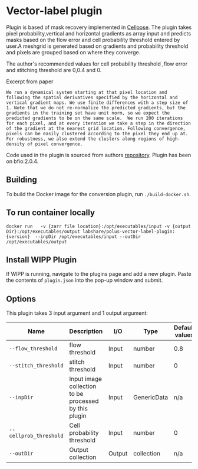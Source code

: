 # Vector-label plugin
  Plugin is based of mask recovery implemented in [Cellpose](https://www.biorxiv.org/content/10.1101/2020.02.02.931238v1). 
  The plugin takes pixel probability,vertical and horizontal gradients as array input and predicts masks based on the 
  flow error and cell probability threshold entered by user.A meshgrid is generated based on gradients and probability 
  threshold and pixels are grouped based on where they converge.
  
  The author's recommended values for cell probability threshold ,flow error and stitching threshold are 0,0.4 and 0. 

  Excerpt from paper
  
  `We run a dynamical system starting at that pixel location and following the spatial derivatives specified by the horizontal and vertical gradient maps.
   We use finite differences with a step size of 1. Note that we do not re-normalize the predicted gradients, but the gradients in the training set have unit norm, so we expect the predicted gradients to be on the same scale. 
   We run 200 iterations for each pixel, and at every iteration we take a step in the direction of the gradient at the nearest grid location.
   Following convergence, pixels can be easily clustered according to the pixel they end up at. For robustness, we also extend the clusters along regions of high-density of pixel convergence.`

   Code used in the plugin is sourced from authors [repository](https://github.com/MouseLand/cellpose/tree/master/cellpose).
   Plugin has been on bfio:2.0.4.

## Building

To build the Docker image for the conversion plugin, run
`./build-docker.sh`.

## To run container locally
  `docker run   -v {zarr file location}:/opt/executables/input -v {output Dir}:/opt/executables/output labshare/polus-vector-label-plugin:{version}  --inpDir /opt/executables/input --outDir /opt/executables/output` 

## Install WIPP Plugin

If WIPP is running, navigate to the plugins page and add a new plugin. Paste the contents of `plugin.json` into the pop-up window and submit.

## Options

This plugin takes 3 input argument and 1 output argument:

| Name          | Description             | I/O    | Type   | Default values    |   
|---------------|-------------------------|--------|--------|--------|
| `--flow_threshold` | flow threshold | Input | number | 0.8   | 
| `--stitch_threshold` | stitch threshold | Input | number |   0 | 
| `--inpDir` | Input image collection to be processed by this plugin | Input | GenericData | n/a  | 
| `--cellprob_threshold` | Cell probability threshold | Input | number |   0 | 
| `--outDir` | Output collection | Output | collection | n/a  | 

